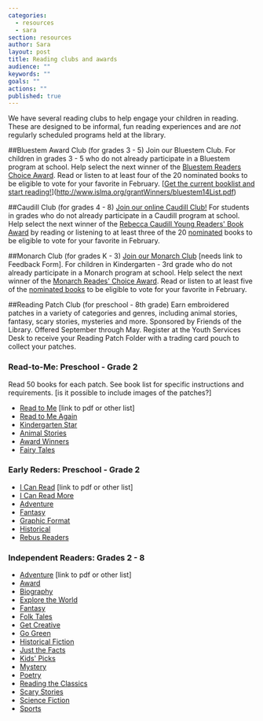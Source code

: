 ```yaml
---
categories: 
  - resources
  - sara
section: resources
author: Sara
layout: post
title: Reading clubs and awards
audience: ""
keywords: ""
goals: ""
actions: ""
published: true
---
```


We have several reading clubs to help engage your children in reading. These are designed to be informal, fun reading experiences and are _not_ regularly scheduled programs held at the library. 

##Bluestem Award Club (for grades 3 - 5)
Join our Bluestem Club. For children in grades 3 - 5 who do not already participate in a Bluestem program at school. Help select the next winner of the [Bluestem Readers Choice Award](http://www.islma.org/Bluestem.htm). Read or listen to at least four of the 20 nominated books to be eligible to vote for your favorite in February. [[Get the current booklist and start reading!]()](http://www.islma.org/grantWinners/bluestem14List.pdf)

##Caudill Club (for grades 4 - 8)
[Join our online Caudill Club!](http://caudillclub.blogspot.com/) For students in grades who do not already participate in a Caudill program at school. Help select the next winner of the [Rebecca Caudill Young Readers' Book Award](http://www.rcyrba.org/) by reading or listening to at least three of the 20 [nominated](http://www.rcyrba.org/pdf/2014%20MasterList.pdf) books to be eligible to vote for your favorite in February. 

##Monarch Club (for grades K - 3)
[Join our Monarch Club]() [needs link to Feedback Form]. For children in Kindergarten - 3rd grade who do not already participate in a Monarch program at school. Help select the next winner of the [Monarch Reades' Choice Award](http://www.islma.org/monarch.htm). Read or listen to at least five of the [nominated books](http://www.islma.org/grantWinners/bluestem14List.pdf) to be eligible to vote for your favorite in February.   

##Reading Patch Club (for preschool - 8th grade)
Earn embroidered patches in a variety of categories and genres, including animal stories, fantasy, scary stories, mysteries and more. Sponsored by Friends of the Library. Offered September through May. Register at the Youth Services Desk to receive your Reading Patch Folder with a trading card pouch to collect your patches. 
### Read-to-Me: Preschool - Grade 2
Read 50 books for each patch. See book list for specific instructions and requirements. [is it possible to include images of the patches?]
- [Read to Me]() [link to pdf or other list]
- [Read to Me Again]()
- [Kindergarten Star]()
- [Animal Stories]()
- [Award Winners]()
- [Fairy Tales]()

### Early Reders: Preschool - Grade 2
- [I Can Read]() [link to pdf or other list]
- [I Can Read More]()
- [Adventure]()
- [Fantasy]()
- [Graphic Format]()
- [Historical]()
- [Rebus Readers]()

### Independent Readers: Grades 2 - 8
- [Adventure]() [link to pdf or other list]
- [Award]()
- [Biography]()
- [Explore the World]()
- [Fantasy]()
- [Folk Tales]()
- [Get Creative]()
- [Go Green]()
- [Historical Fiction]()
- [Just the Facts]()
- [Kids' Picks]()
- [Mystery]()
- [Poetry]()
- [Reading the Classics]()
- [Scary Stories]()
- [Science Fiction]()
- [Sports]()



